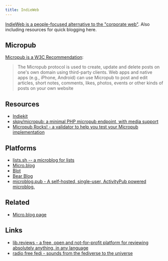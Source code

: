```yaml
---
title: IndieWeb
---
```


[IndieWeb is a people-focused alternative to the "corporate web"](https://indieweb.org/). Also including resources for quick blogging here.

## Micropub

[Micropub is a W3C Recommendation](https://www.w3.org/TR/micropub/#w3c-recommendation-23-may-2017):

> The Micropub protocol is used to create, update and delete posts on one's own domain using third-party clients. Web apps and native apps (e.g., iPhone, Android) can use Micropub to post and edit articles, short notes, comments, likes, photos, events or other kinds of posts on your own website

## Resources

- [Indiekit](https://getindiekit.com/)
- [skpy/micropub: a minimal PHP micropub endpoint, with media support](https://github.com/skpy/micropub)
- [Micropub Rocks! - a validator to help you test your Micropub implementation](https://micropub.rocks/)

## Platforms

- [lists.sh -- a microblog for lists](https://lists.sh/)
- [Micro.blog](https://micro.blog/)
- [Blot](https://blot.im/)
- [Bear Blog](https://bearblog.dev/)
- [microblog.pub - A self-hosted, single-user, ActivityPub powered microblog.](https://docs.microblog.pub/)

## Related

- [Micro.blog page](/indieweb/microblog)

## Links

- [lib.reviews - a free, open and not-for-profit platform for reviewing absolutely anything, in any language](https://lib.reviews/)
- [radio free fedi - sounds from the fediverse to the universe](https://party.radiofreefedi.net/)